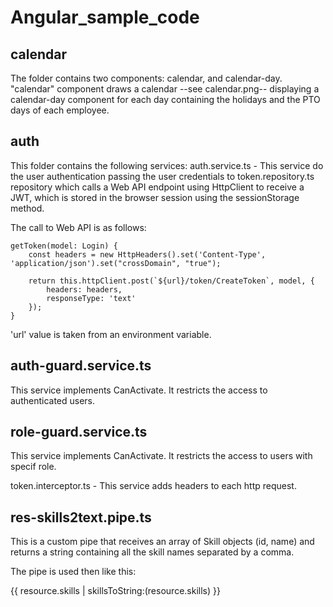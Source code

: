 # Angular_sample_code
## calendar
The folder contains two components: calendar, and calendar-day. "calendar" component draws a calendar --see calendar.png-- displaying a calendar-day component for each day containing the holidays and the PTO days of each employee.

## auth
This folder contains the following services:
auth.service.ts - This service do the user authentication passing the user credentials to token.repository.ts repository  which calls a Web API endpoint using HttpClient to receive a JWT, which is stored in the browser session using the sessionStorage method.

The call to Web API is as follows:

    getToken(model: Login) {
        const headers = new HttpHeaders().set('Content-Type', 'application/json').set("crossDomain", "true");

        return this.httpClient.post(`${url}/token/CreateToken`, model, {
            headers: headers,
            responseType: 'text'
        });
    }

'url' value is taken from an environment variable.

## auth-guard.service.ts
This service implements CanActivate. It restricts the access to authenticated users.

## role-guard.service.ts
This service implements CanActivate. It restricts the access to users with specif role.

token.interceptor.ts - This service adds headers to each http request.



## res-skills2text.pipe.ts
This is a custom pipe that receives an array of Skill objects (id, name) and returns a string containing all the skill names separated by a comma.

The pipe is used then like this:

{{ resource.skills | skillsToString:(resource.skills) }}

